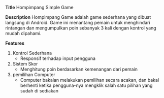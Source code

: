 **Title**
Hompimpang Simple Game

**Description**
 Hompimpang Game adalah game sederhana yang dibuat langsung di Android. Game ini menantang pemain untuk 
menghindari rintangan dan mengumpulkan poin sebanyak 3 kali dengan kontrol yang mudah dipahami.

**Features**
1. Kontrol Sederhana
   - Responsif terhadap input pengguna
2. Sistem Skor
   - Menghitung poin berdasarkan kemenangan dari pemain
3. pemilihan Computer
   - Computer bakalan melakukan pemilihan secara acakan, dan bakal berhenti ketika pengguna-nya mengklik salah satu pilihan yang sudah di sediakan 
